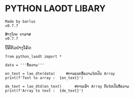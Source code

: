 # PYTHON LAODT LIBARY

``` Made by barlus ```  
``` v0.7.7 ```  
  
``` ສ້າງໂດຍ ບາລາສ ```  
``` v0.7.7 ```
  
ນີ້ຄືຕົວຢ່າງໂຄ້ດ
```
from python_laodt import *

data = '''ຂໍ້ຄວາມ'''

en_text = lao_dte(data)     #ການແຍກຂໍ້ຄວາມໄປເປັນ Array
print(f'Text to array :  {en_text}')

de_text = lao_dtd(en_text)      #ການເອົາ Array ກັບໄປເປັນຂໍ້ຄວາມ
print(f'Array to text :  {de_text}')
```